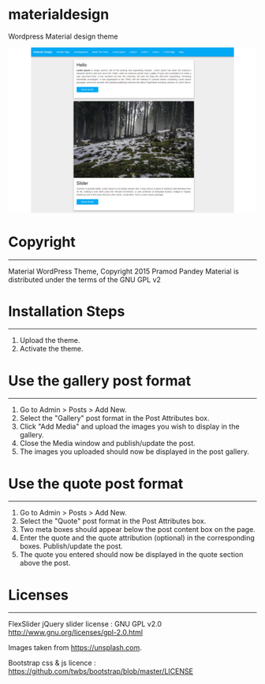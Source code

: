 # materialdesign
Wordpress Material design theme

![alt tag](https://raw.githubusercontent.com/pramod1988/wordpresstheme/master/material/screenshot.png)

# Copyright
--------------

Material WordPress Theme, Copyright 2015 Pramod Pandey
Material is distributed under the terms of the GNU GPL v2



# Installation Steps
--------------

1. Upload the theme.
2. Activate the theme.



# Use the gallery post format
--------------

1. Go to Admin > Posts > Add New.
2. Select the "Gallery" post format in the Post Attributes box.
3. Click "Add Media" and upload the images you wish to display in the gallery.
4. Close the Media window and publish/update the post.
5. The images you uploaded should now be displayed in the post gallery.



# Use the quote post format
--------------

1. Go to Admin > Posts > Add New.
2. Select the "Quote" post format in the Post Attributes box.
3. Two meta boxes should appear below the post content box on the page.
4. Enter the quote and the quote attribution (optional) in the corresponding boxes. Publish/update the post.
5. The quote you entered should now be displayed in the quote section above the post.

# Licenses
--------------

FlexSlider jQuery slider license : GNU GPL v2.0 http://www.gnu.org/licenses/gpl-2.0.html

Images taken from https://unsplash.com.

Bootstrap css & js licence : https://github.com/twbs/bootstrap/blob/master/LICENSE
